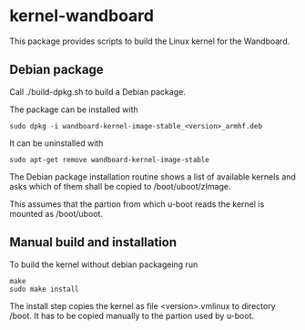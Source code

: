 <h1>kernel-wandboard</h1>

This package provides scripts to build the Linux kernel for the
Wandboard.

<h2>Debian package</h2>

Call ./build-dpkg.sh to build a Debian package.

The package can be installed with

```
sudo dpkg -i wandboard-kernel-image-stable_<version>_armhf.deb
```

It can be uninstalled with

```
sudo apt-get remove wandboard-kernel-image-stable
```

The Debian package installation routine shows a list of available
kernels and asks which of them shall be copied to /boot/uboot/zImage.

This assumes that the partion from which u-boot reads the kernel is
mounted as /boot/uboot.

<h2>Manual build and installation</h2>

To build the kernel without debian packageing run

```
make
sudo make install
```

The install step copies the kernel as file &lt;version&gt;.vmlinux
to directory /boot. It has to be copied manually to the partion used by
u-boot.

